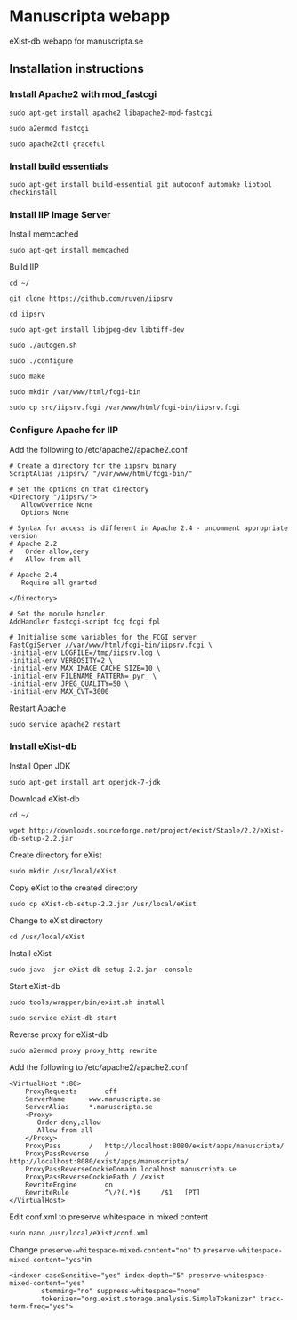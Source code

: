 # Manuscripta webapp
eXist-db webapp for manuscripta.se

## Installation instructions

### Install Apache2 with mod_fastcgi

`sudo apt-get install apache2 libapache2-mod-fastcgi`

`sudo a2enmod fastcgi`

`sudo apache2ctl graceful`

### Install build essentials

`sudo apt-get install build-essential git autoconf automake libtool checkinstall`

### Install IIP Image Server

Install memcached

`sudo apt-get install memcached`

Build IIP

`cd ~/`

`git clone https://github.com/ruven/iipsrv`

`cd iipsrv`

`sudo apt-get install libjpeg-dev libtiff-dev`

`sudo ./autogen.sh`

`sudo ./configure`

`sudo make`

`sudo mkdir /var/www/html/fcgi-bin`

`sudo cp src/iipsrv.fcgi /var/www/html/fcgi-bin/iipsrv.fcgi`

### Configure Apache for IIP

Add the following to /etc/apache2/apache2.conf

```
# Create a directory for the iipsrv binary
ScriptAlias /iipsrv/ "/var/www/html/fcgi-bin/"

# Set the options on that directory
<Directory "/iipsrv/">
   AllowOverride None
   Options None

# Syntax for access is different in Apache 2.4 - uncomment appropriate version
# Apache 2.2
#   Order allow,deny
#   Allow from all

# Apache 2.4
   Require all granted

</Directory>

# Set the module handler
AddHandler fastcgi-script fcg fcgi fpl

# Initialise some variables for the FCGI server
FastCgiServer //var/www/html/fcgi-bin/iipsrv.fcgi \
-initial-env LOGFILE=/tmp/iipsrv.log \
-initial-env VERBOSITY=2 \
-initial-env MAX_IMAGE_CACHE_SIZE=10 \
-initial-env FILENAME_PATTERN=_pyr_ \
-initial-env JPEG_QUALITY=50 \
-initial-env MAX_CVT=3000
```

Restart Apache

`sudo service apache2 restart`


### Install eXist-db

Install Open JDK

`sudo apt-get install ant openjdk-7-jdk`

Download eXist-db

`cd ~/`

`wget http://downloads.sourceforge.net/project/exist/Stable/2.2/eXist-db-setup-2.2.jar`

Create directory for eXist

`sudo mkdir /usr/local/eXist`

Copy eXist to the created directory

`sudo cp eXist-db-setup-2.2.jar /usr/local/eXist`

Change to eXist directory

`cd /usr/local/eXist`

Install eXist

`sudo java -jar eXist-db-setup-2.2.jar -console`

Start eXist-db

`sudo tools/wrapper/bin/exist.sh install`

`sudo service eXist-db start`

Reverse proxy for eXist-db

`sudo a2enmod proxy proxy_http rewrite`

Add the following to /etc/apache2/apache2.conf

```
<VirtualHost *:80>
	ProxyRequests       off
	ServerName      www.manuscripta.se
	ServerAlias     *.manuscripta.se
	<Proxy>
	   Order deny,allow
	   Allow from all
	</Proxy>
	ProxyPass       /   http://localhost:8080/exist/apps/manuscripta/
	ProxyPassReverse    /   http://localhost:8080/exist/apps/manuscripta/
	ProxyPassReverseCookieDomain localhost manuscripta.se
	ProxyPassReverseCookiePath / /exist
	RewriteEngine       on
	RewriteRule         ^\/?(.*)$     /$1   [PT]
</VirtualHost>
```

Edit conf.xml to preserve whitespace in mixed content

`sudo nano /usr/local/eXist/conf.xml`

Change `preserve-whitespace-mixed-content="no"` to `preserve-whitespace-mixed-content="yes"`in
```
<indexer caseSensitive="yes" index-depth="5" preserve-whitespace-mixed-content="yes" 
        stemming="no" suppress-whitespace="none"
        tokenizer="org.exist.storage.analysis.SimpleTokenizer" track-term-freq="yes">
```
